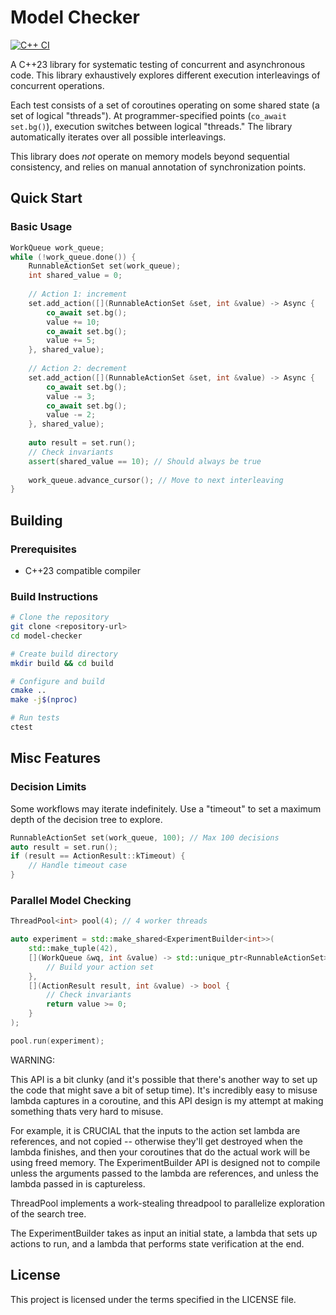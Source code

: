 # Model Checker

[![C++ CI](https://github.com/gramseyer/model-checker/actions/workflows/cpp.yml/badge.svg)](https://github.com/gramseyer/model-checker/actions/workflows/cpp.yml)

A C++23 library for systematic testing of concurrent and asynchronous code.
This library exhaustively explores different execution interleavings of concurrent operations.

Each test consists of a set of coroutines operating on some shared state
(a set of logical "threads").  At programmer-specified points 
(`co_await set.bg()`), execution switches between logical "threads."
The library automatically iterates over all possible interleavings.

This library does _not_ operate on memory models beyond sequential consistency, and relies on manual annotation of synchronization points.

## Quick Start

### Basic Usage

```cpp
WorkQueue work_queue;
while (!work_queue.done()) {
    RunnableActionSet set(work_queue);
    int shared_value = 0;
    
    // Action 1: increment
    set.add_action([](RunnableActionSet &set, int &value) -> Async {
        co_await set.bg();
        value += 10;
        co_await set.bg();
        value += 5;
    }, shared_value);
    
    // Action 2: decrement  
    set.add_action([](RunnableActionSet &set, int &value) -> Async {
        co_await set.bg();
        value -= 3;
        co_await set.bg();
        value -= 2;
    }, shared_value);
    
    auto result = set.run();
    // Check invariants
    assert(shared_value == 10); // Should always be true
    
    work_queue.advance_cursor(); // Move to next interleaving
}
```

## Building

### Prerequisites

- C++23 compatible compiler

### Build Instructions

```bash
# Clone the repository
git clone <repository-url>
cd model-checker

# Create build directory
mkdir build && cd build

# Configure and build
cmake ..
make -j$(nproc)

# Run tests
ctest
```

## Misc Features

### Decision Limits

Some workflows may iterate indefinitely.  Use a "timeout" to set a maximum depth of the decision tree to explore.

```cpp
RunnableActionSet set(work_queue, 100); // Max 100 decisions
auto result = set.run();
if (result == ActionResult::kTimeout) {
    // Handle timeout case
}
```

### Parallel Model Checking

```cpp
ThreadPool<int> pool(4); // 4 worker threads

auto experiment = std::make_shared<ExperimentBuilder<int>>(
    std::make_tuple(42),
    [](WorkQueue &wq, int &value) -> std::unique_ptr<RunnableActionSet> {
        // Build your action set
    },
    [](ActionResult result, int &value) -> bool {
        // Check invariants
        return value >= 0;
    }
);

pool.run(experiment);
```

WARNING:

This API is a bit clunky (and it's possible that there's another way to set up the code that might save a bit of setup time).
It's incredibly easy to misuse lambda captures in a coroutine, and this API design is my attempt at making something thats very hard to misuse.

For example, it is CRUCIAL that the inputs to the action set lambda
are references, and not copied -- otherwise they'll get destroyed when the lambda finishes, and then your coroutines that do the actual work will be using freed memory.  The ExperimentBuilder API is designed not to  compile unless
the arguments passed to the lambda are references, and unless the lambda passed in is captureless.

ThreadPool implements a work-stealing threadpool to parallelize exploration of the search tree.  

The ExperimentBuilder takes as input an initial state, a lambda that sets up actions to run, and a lambda that performs state verification at the end.


## License

This project is licensed under the terms specified in the LICENSE file.
